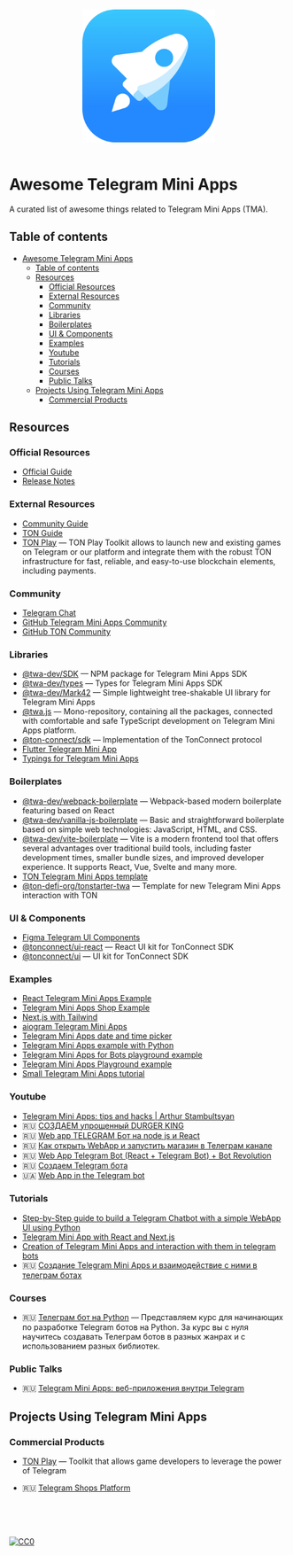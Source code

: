 <p align="center">
  <br>
  <img width="240" src="./assets/tapps.png" alt="logo of Telegram Mini Apps">
  <br>
  <br>
</p>

# Awesome Telegram Mini Apps
A curated list of awesome things related to Telegram Mini Apps (TMA).

## Table of contents
- [Awesome Telegram Mini Apps](#awesome-telegram-mini-apps)
  - [Table of contents](#table-of-contents)
  - [Resources](#resources)
    - [Official Resources](#official-resources)
    - [External Resources](#external-resources)
    - [Community](#community)
    - [Libraries](#libraries)
    - [Boilerplates](#boilerplates)
    - [UI \& Components](#ui--components)
    - [Examples](#examples)
    - [Youtube](#youtube)
    - [Tutorials](#tutorials)
    - [Courses](#courses)
    - [Public Talks](#public-talks)
  - [Projects Using Telegram Mini Apps](#projects-using-telegram-mini-apps)
    - [Commercial Products](#commercial-products)

<!-- md-parser-start -->

## Resources

### Official Resources

- [Official Guide](https://core.telegram.org/bots/webapps)
- [Release Notes](https://core.telegram.org/bots/webapps#recent-changes)

### External Resources
- [Community Guide](https://docs.twa.dev/)
- [TON Guide](https://docs.ton.org/develop/dapps/twa)
- [TON Play](https://docs.tonplay.io/) — TON Play Toolkit allows to launch new and existing games on Telegram or our platform and integrate them with the robust TON infrastructure for fast, reliable, and easy-to-use blockchain elements, including payments.

### Community

- [Telegram Chat](https://t.me/twa_dev)
- [GitHub Telegram Mini Apps Community](https://github.com/twa-dev)
- [GitHub TON Community](https://github.com/ton-community)

### Libraries
- [@twa-dev/SDK](https://github.com/twa-dev/SDK) — NPM package for Telegram Mini Apps SDK
- [@twa-dev/types](https://github.com/twa-dev/types) — Types for Telegram Mini Apps SDK
- [@twa-dev/Mark42](https://github.com/twa-dev/Mark42) — Simple lightweight tree-shakable UI library for Telegram Mini Apps
- [@twa.js](https://github.com/Telegram-Web-Apps/twa.js) — Mono-repository, containing all the packages, connected with comfortable and safe TypeScript development on Telegram Mini Apps platform.
- [@ton-connect/sdk](https://github.com/ton-connect/sdk) — Implementation of the TonConnect protocol
- [Flutter Telegram Mini App](https://pub.dev/documentation/flutter_telegram_web_app/latest/)
- [Typings for Telegram Mini Apps](https://github.com/DavisDmitry/telegram-webapps/tree/master)


### Boilerplates
- [@twa-dev/webpack-boilerplate](https://github.com/twa-dev/webpack-boilerplate) — Webpack-based modern boilerplate featuring based on React
- [@twa-dev/vanilla-js-boilerplate](https://github.com/twa-dev/vanilla-js-boilerplate) — Basic and straightforward boilerplate based on simple web technologies: JavaScript, HTML, and CSS. 
- [@twa-dev/vite-boilerplate](https://github.com/twa-dev/vite-boilerplate) — Vite is a modern frontend tool that offers several advantages over traditional build tools, including faster development times, smaller bundle sizes, and improved developer experience. It supports React, Vue, Svelte and many more.
- [TON Telegram Mini Apps template](https://github.com/ton-community/twa-template)
- [@ton-defi-org/tonstarter-twa](https://github.com/ton-defi-org/tonstarter-twa) — Template for new Telegram Mini Apps interaction with TON

### UI & Components
- [Figma Telegram UI Components](https://www.figma.com/@firststagelabs)
- [@tonconnect/ui-react](https://www.npmjs.com/package/@tonconnect/ui-react) — React UI kit for TonConnect SDK
- [@tonconnect/ui](https://github.com/ton-connect/sdk/tree/main/packages/ui) — UI kit for TonConnect SDK

### Examples
- [React Telegram Mini Apps Example](https://github.com/vkruglikov/react-telegram-web-app)
- [Telegram Mini Apps Shop Example](https://github.com/TheCymond/Telegram_Web_App/ga)
- [Next.js with Tailwind](https://github.com/mauriciobraz/next.js-telegram-webapp)
- [aiogram Telegram Mini Apps](https://github.com/abdullaev388/Telegram-Web-App)
- [Telegram Mini Apps date and time picker](https://github.com/Expented/tgdtp)
- [Telegram Mini Apps example with Python](https://github.com/poshl000/telegram-webapp-bot)
- [Telegram Mini Apps for Bots playground example](https://github.com/revenkroz/telegram-web-app-bot-example)
- [Telegram Mini Apps Playground example](https://github.com/mihailgok/telegramwebapps)
- [Small Telegram Mini Apps tutorial](https://github.com/mihailgok/telegramwebapps)
### Youtube
- [Telegram Mini Apps: tips and hacks | Arthur Stambultsyan](https://www.youtube.com/watch?v=amvZy9hzAic&t=2476s&pp=ygURdGVsZWdyYW0gd2ViIGFwcHM%3D)
- 🇷🇺 [СОЗДАЕМ упрощенный DURGER KING](https://www.youtube.com/watch?v=O1ZRJXKBa4U&pp=ygURdGVsZWdyYW0gd2ViIGFwcHM%3D)
- 🇷🇺 [Web app TELEGRAM Бот на node js и React](https://www.youtube.com/watch?v=MzO-0IYkZMU&pp=ygURdGVsZWdyYW0gd2ViIGFwcHM%3D)
- 🇷🇺 [Как открыть WebApp и запустить магазин в Телеграм канале](https://www.youtube.com/watch?v=nznt4-J-oHs&pp=ygURdGVsZWdyYW0gd2ViIGFwcHM%3D)
- 🇷🇺 [Web App Telegram Bot (React + Telegram Bot) + Bot Revolution](https://www.youtube.com/watch?v=FCHNnZ2KDUQ&pp=ygURdGVsZWdyYW0gd2ViIGFwcHM%3D)
- 🇷🇺 [Создаем Telegram бота](https://www.youtube.com/watch?v=-m5cUud_VzI&list=PLN0sMOjX-lm5BMwTm-llmJuA50umZJOsL)
- 🇺🇦 [Web App in the Telegram bot](https://www.youtube.com/watch?v=Gu2BB4G5Gdg&pp=ygURdGVsZWdyYW0gd2ViIGFwcHM%3D)

### Tutorials
- [Step-by-Step guide to build a Telegram Chatbot with a simple WebApp UI using Python](https://medium.com/@calixtemayoraz/step-by-step-guide-to-build-a-telegram-chatbot-with-a-simple-webapp-ui-using-python-44dca453522f)
- [Telegram Mini App with React and Next.js](https://dev.to/bitofuniverse/telegram-web-app-with-react-and-nextjs-440i)
- [Creation of Telegram Mini Apps and interaction with them in telegram bots](https://prog.world/creation-of-telegram-web-apps-and-interaction-with-them-in-telegram-bots/)
- 🇷🇺 [Создание Telegram Mini Apps и взаимодействие с ними в телеграм ботах](https://habr.com/ru/articles/666278/)


### Courses
- 🇷🇺 [Телеграм бот на Python](https://itproger.com/course/telegram-bot) — Представляем курс для начинающих по разработке Telegram ботов на Python. За курс вы с нуля научитесь создавать Телеграм ботов в разных жанрах и с использованием разных библиотек.

### Public Talks
- 🇷🇺 [Telegram Mini Apps: веб-приложения внутри Telegram](https://holyjs.ru/en/talks/7ce6dd405449413daf154fcd6a476fdb/)


## Projects Using Telegram Mini Apps

### Commercial Products
- [TON Play](https://tonplay.io/) — Toolkit that allows game developers to leverage the power of Telegram
- 🇷🇺 [Telegram Shops Platform](https://telegramwebapps.ru/)



  <!-- md-parser-end -->
  <br/>
  <br/>
  <br/>

[![CC0](https://i.creativecommons.org/p/zero/1.0/88x31.png)](https://creativecommons.org/publicdomain/zero/1.0/)
